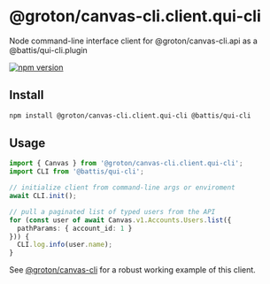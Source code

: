 # @groton/canvas-cli.client.qui-cli

Node command-line interface client for @groton/canvas-cli.api as a @battis/qui-cli.plugin

[![npm version](https://badge.fury.io/js/@groton%2Fcanvas-cli.client.qui-cli.svg)](https://www.npmjs.com/package/@groton/canvas-cli.client.qui-cli)

## Install

```sh
npm install @groton/canvas-cli.client.qui-cli @battis/qui-cli
```

## Usage

```ts
import { Canvas } from '@groton/canvas-cli.client.qui-cli';
import CLI from '@battis/qui-cli';

// initialize client from command-line args or enviroment
await CLI.init();

// pull a paginated list of typed users from the API
for (const user of await Canvas.v1.Accounts.Users.list({
  pathParams: { account_id: 1 }
})) {
  CLI.log.info(user.name);
}
```

See [@groton/canvas-cli](https://www.npmjs.com/package/@groton/canvas-cli) for a robust working example of this client.
